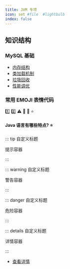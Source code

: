 ```yaml
---
title: JVM 专项
icon: set #file  #lightbulb
index: false
---
```


## 知识结构

### MySQL 基础

- [内存结构](./BasicConcepts.md)
- [类加载机制](./Cluster.md) 
- [垃圾回收](./)
- [性能调优](./)


### 常用 EMOJI 表情代码
:one: :two: :warning: :ghost: :clown_face: :star:

#### Java 语言有哪些特点? :star:


::: tip 自定义标题

提示容器

:::

::: warning 自定义标题

警告容器

:::

::: danger 自定义标题

危险容器

:::

::: details 自定义标题

详情容器

:::

- [查看详情](https://theme-hope.vuejs.press/zh/guide/markdown/container.html)